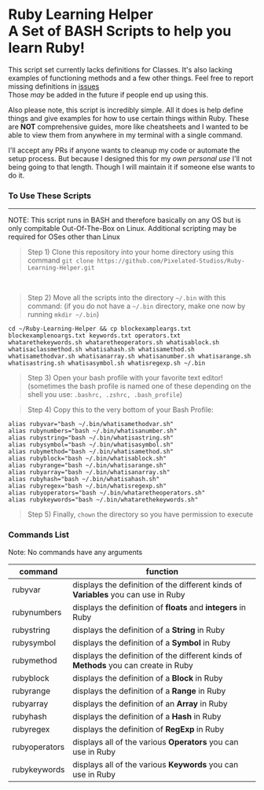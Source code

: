 # Ruby Learning Helper<br>A Set of BASH Scripts to help you learn Ruby!

This script set currently lacks definitions for Classes. It's also lacking examples of functioning methods and a few other things. Feel free to report missing definitions in [issues](https://github.com/Pixelated-Studios/Ruby-Learning-Helper/issues) <br> Those *may* be added in the future if people end up using this.

Also please note, this script is incredibly simple. All it does is help define things and give examples for how to use certain things within Ruby. These are **NOT** comprehensive guides, more like cheatsheets and I wanted to be able to view them from anywhere in my terminal with a single command. 

I'll accept any PRs if anyone wants to cleanup my code or automate the setup process. But because I designed this for my *own personal use* I'll not being going to that length. Though I will maintain it if someone else wants to do it.

### To Use These Scripts
---
NOTE: This script runs in BASH and therefore basically on any OS but is only compitable Out-Of-The-Box on Linux. Additional scripting may be required for OSes other than Linux
<br>
> Step 1) Clone this repository into your home directory using this command `git clone https://github.com/Pixelated-Studios/Ruby-Learning-Helper.git`
<br>

> Step 2) Move all the scripts into the directory `~/.bin` with this command: 
(if you do not have a `~/.bin` directory, make one now by running `mkdir ~/.bin`)
```
cd ~/Ruby-Learning-Helper && cp blockexampleargs.txt blockexamplenoargs.txt keywords.txt operators.txt whatarethekeywords.sh whataretheoperators.sh whatisablock.sh whatisaclassmethod.sh whatisahash.sh whatisamethod.sh whatisamethodvar.sh whatisanarray.sh whatisanumber.sh whatisarange.sh whatisastring.sh whatisasymbol.sh whatisregexp.sh ~/.bin
```

> Step 3) Open your bash profile with your favorite text editor! (sometimes the bash profile is named one of these depending on the shell you use: `.bashrc, .zshrc, .bash_profile`)

> Step 4) Copy this to the very bottom of your Bash Profile:
```
alias rubyvar="bash ~/.bin/whatisamethodvar.sh" 
alias rubynumbers="bash ~/.bin/whatisanumber.sh"
alias rubystring="bash ~/.bin/whatisastring.sh"
alias rubysymbol="bash ~/.bin/whatisasymbol.sh"
alias rubymethod="bash ~/.bin/whatisamethod.sh"
alias rubyblock="bash ~/.bin/whatisablock.sh"
alias rubyrange="bash ~/.bin/whatisarange.sh"
alias rubyarray="bash ~/.bin/whatisanarray.sh"
alias rubyhash="bash ~/.bin/whatisahash.sh"
alias rubyregex="bash ~/.bin/whatisregexp.sh"
alias rubyoperators="bash ~/.bin/whataretheoperators.sh"
alias rubykeywords="bash ~/.bin/whatarethekeywords.sh"
```

> Step 5) Finally, `chown` the directory so you have permission to execute


### Commands List

Note: No commands have any arguments

|command|function|
|-------|--------|
|rubyvar|displays the definition of the different kinds of **Variables** you can use in Ruby|
|rubynumbers|displays the definition of **floats** and **integers** in Ruby|
|rubystring|displays the definition of a **String** in Ruby|
|rubysymbol|displays the definition of a **Symbol** in Ruby|
|rubymethod|displays the definition of the different kinds of **Methods** you can create in Ruby|
|rubyblock|displays the definition of a **Block** in Ruby|
|rubyrange|displays the definition of a **Range** in Ruby|
|rubyarray|displays the definition of an **Array** in Ruby|
|rubyhash|displays the definition of a **Hash** in Ruby|
|rubyregex|displays the definition of **RegExp** in Ruby|
|rubyoperators|displays all of the various **Operators** you can use in Ruby|
|rubykeywords|displays all of the various **Keywords** you can use in Ruby|

